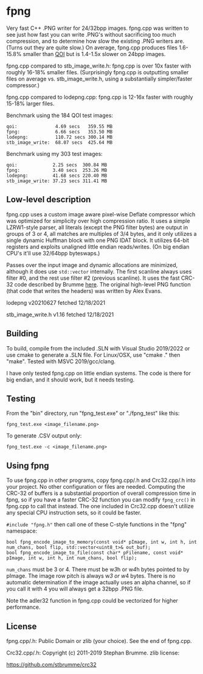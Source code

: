 # fpng
Very fast C++ .PNG writer for 24/32bpp images. fpng.cpp was written to see just how fast you can write .PNG's without sacrificing too much compression, and to determine how slow the existing .PNG writers are. (Turns out they are quite slow.) On average, fpng.cpp produces files 1.6-15.8% smaller than [QOI](https://github.com/phoboslab/qoi) but is 1.4-1.5x slower on 24bpp images.

fpng.cpp compared to stb_image_write.h: fpng.cpp is over 10x faster with roughly 16-18% smaller files. (Surprisingly fpng.cpp is outputting smaller files on average vs. stb_image_write.h, using a substantially simpler/faster compressor.)

fpng.cpp compared to lodepng.cpp: fpng.cpp is 12-16x faster with roughly 15-18% larger files. 

Benchmark using the 184 QOI test images:

```
qoi:              4.69 secs   359.55 MB
fpng:             6.66 secs   353.50 MB
lodepng:          110.72 secs 300.14 MB
stb_image_write:  68.07 secs  425.64 MB
```

Benchmark using my 303 test images:

```
qoi:             2.25 secs  300.84 MB
fpng:            3.40 secs  253.26 MB
lodepng:         41.68 secs 220.40 MB
stb_image_write: 37.23 secs 311.41 MB
```

## Low-level description

fpng.cpp uses a custom image aware pixel-wise Deflate compressor which was optimized for simplicity over high compression ratio. It uses a simple LZRW1-style parser, all literals (except the PNG filter bytes) are output in groups of 3 or 4, all matches are multiples of 3/4 bytes, and it only utilizes a single dynamic Huffman block with one PNG IDAT block. It utilizes 64-bit registers and exploits unaligned little endian reads/writes. (On big endian CPU's it'll use 32/64bpp byteswaps.)

Passes over the input image and dynamic allocations are minimized, although it does use ```std::vector``` internally. The first scanline always uses filter #0, and the rest use filter #2 (previous scanline). It uses the fast CRC-32 code described by Brumme [here](https://create.stephan-brumme.com/crc32/). The original high-level PNG function (that code that writes the headers) was written by Alex Evans.

lodepng v20210627 fetched 12/18/2021

stb_image_write.h v1.16 fetched 12/18/2021

## Building

To build, compile from the included .SLN with Visual Studio 2019/2022 or use cmake to generate a .SLN file. For Linux/OSX, use "cmake ." then "make". Tested with MSVC 2019/gcc/clang.

I have only tested fpng.cpp on little endian systems. The code is there for big endian, and it should work, but it needs testing.

## Testing

From the "bin" directory, run "fpng_test.exe" or "./fpng_test" like this:

```fpng_test.exe <image_filename.png>```

To generate .CSV output only:

```fpng_test.exe -c <image_filename.png>```

## Using fpng 

To use fpng.cpp in other programs, copy fpng.cpp/.h and Crc32.cpp/.h into your project. No other configuration or files are needed. Computing the CRC-32 of buffers is a substantial proportion of overall compression time in fpng, so if you have a faster CRC-32 function you can modify `fpng_crc()` in fpng.cpp to call that instead. The one included in Crc32.cpp doesn't utilize any special CPU instruction sets, so it could be faster. 

`#include "fpng.h"` then call one of these C-style functions in the "fpng" namespace:

```
bool fpng_encode_image_to_memory(const void* pImage, int w, int h, int num_chans, bool flip, std::vector<uint8_t>& out_buf);
bool fpng_encode_image_to_file(const char* pFilename, const void* pImage, int w, int h, int num_chans, bool flip);
```

`num_chans` must be 3 or 4. There must be w*3*h or w*4*h bytes pointed to by pImage. The image row pitch is always w*3 or w*4 bytes. There is no automatic determination if the image actually uses an alpha channel, so if you call it with 4 you will always get a 32bpp .PNG file.

Note the adler32 function in fpng.cpp could be vectorized for higher performance.

## License

fpng.cpp/.h: Public Domain or zlib (your choice). See the end of fpng.cpp.

Crc32.cpp/.h: Copyright (c) 2011-2019 Stephan Brumme. zlib license:

https://github.com/stbrumme/crc32

